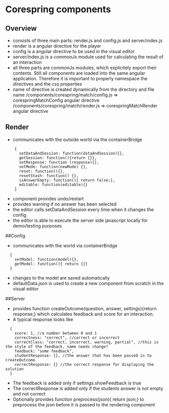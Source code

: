 # Corespring components 
    
## Overview
  * consists of three main parts: render.js and config.js and server/index.js
  * render is a angular directive for the player
  * config is a angular directive to be used in the visual editor
  * server/index.js is a commonJs module used for calculating the result of an interaction
  * all three parts are commonJs modules, which explicitely export their contents. Still all components are loaded into the same angular application. Therefore it is important to properly namespace the directives and the css properties 
  * name of directive is created dynamically from the directory and file name
      /components/corespring/match/config.js => corespringMatchConfig angular directive
      /components/corespring/match/render.js => corespringMatchRender angular directive
      
## Render
  * communicates with the outside world via the containerBridge    

```
    {
      setDataAndSession: function(dataAndSession){},
      getSession: function(){return {}},
      setResponse: function (response){},
      setMode: function(newMode) {},
      reset: function(){},
      resetStash: function() {},
      isAnswerEmpty: function(){ return false;},
      editable: function(editable){}
    }
```

  * component provides undo/restart
  * provides warning if no answer has been selected
  * the editor calls setDataAndSession every time when it changes the config
  * the editor is able to execute the server side javascript locally for demo/testing purposes
    
##Config

  * communicates with the world via containerBridge
```
  {
    setModel: function(model){},
    getModel: function(){ return {}}        
  }
```

  *  changes to the model are saved automatically
  *  defaultData.json is used to create a new component from scratch in the visual editor

##Server
  * provides function createOutcome(question, answer, settings){return response;} which calculates feedback and score for an interaction. 
  * A typical response looks like
```
  {
    score: 1, //a number between 0 and 1
    correctness: "correct", //correct or incorrect 
    correctClass: "correct, incorrect, warning, partial", //this is the style of the feedback, name needs change? 
    feedback: "some feedback",
    studentResponse: {}, //the answer that has been passed in to createOutcome
    correctResponse: {} //the correct response for displaying the solution
  }
```
  * The feedback is added only if settings.showFeedback is true 
  * The correctResponse is added only if the students answer is not empty and not correct
  * Optionally provides function preprocess(json){ return json;} to preprocess the json before it is passed to the rendering component
  
